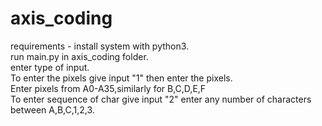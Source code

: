 # axis_coding
requirements - install system with python3.<br />
run main.py in axis_coding folder. <br />
enter type of input. <br />
To enter the pixels give input "1" then enter the pixels.<br />
Enter pixels from A0-A35,similarly for B,C,D,E,F <br />
To enter sequence of char give input "2" enter any number of characters between A,B,C,1,2,3.
